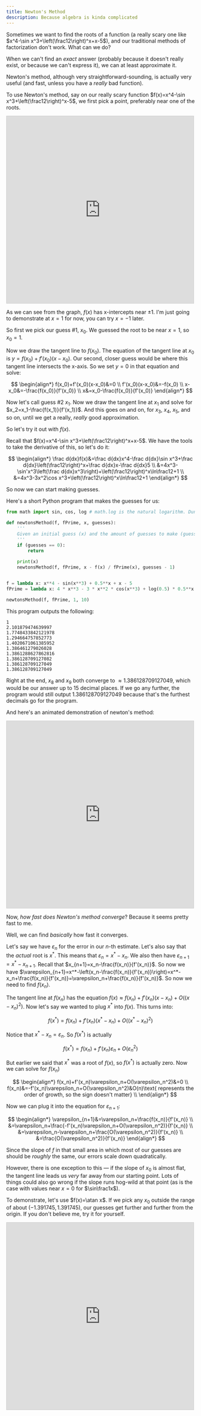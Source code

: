 ```yaml
---
title: Newton's Method
description: Because algebra is kinda complicated
---
```


Sometimes we want to find the roots of a function (a really scary one like $x^4-\sin x^3+\left(\frac12\right)^x+x-5$), and our traditional methods of factorization don't work. What can we do?

When we can't find an *exact* answer (probably because it doesn't really exist, or because we can't express it), we can at least approximate it.

Newton's method, although very straightforward-sounding, is actually very useful (and fast, unless you have a *really* bad function).

To use Newton's method, say on our really scary function $f(x)=x^4-\sin x^3+\left(\frac12\right)^x-5$​, we first pick a point, preferably near one of the roots.

<iframe src="https://www.desmos.com/calculator/l63l2veeuw?embed" width="500" height="500" style="border: 1px solid #ccc" frameborder=0></iframe>

As we can see from the graph, $f(x)$ has x-intercepts near $\pm1$​. I'm just going to demonstrate at $x=1$ for now, you can try $x=-1$ later. 

So first we pick our guess #1, $x_0$. We guessed the root to be near $x=1$, so $x_0=1$.

Now we draw the tangent line to $f(x_0)$. The equation of the tangent line at $x_0$ is $y=f(x_0)+f'(x_0)(x-x_0)$. Our second, closer guess would be where this tangent line intersects the x-axis. So we set $y=0$ in that equation and solve:

$$
\begin{align*}
f(x_0)+f'(x_0)(x-x_0)&=0 \\
f'(x_0)(x-x_0)&=-f(x_0) \\
x-x_0&=-\frac{f(x_0)}{f'(x_0)} \\
x&=x_0-\frac{f(x_0)}{f'(x_0)}
\end{align*}
$$

Now let's call guess #2 $x_1$. Now we draw the tangent line at $x_1$ and solve for $x_2=x_1-\frac{f(x_1)}{f'(x_1)}$. And this goes on and on, for $x_3$, $x_4$, $x_5$, and so on, until we get a really, *really* good approximation.

So let's try it out with $f(x)$.

Recall that $f(x)=x^4-\sin x^3+\left(\frac12\right)^x+x-5$​​. We have the tools to take the derivative of this, so let's do it:

$$
\begin{align*}
\frac d{dx}f(x)&=\frac d{dx}x^4-\frac d{dx}\sin x^3+\frac d{dx}\left(\frac12\right)^x+\frac d{dx}x-\frac d{dx}5 \\
               &=4x^3-\sin'x^3\left(\frac d{dx}x^3\right)+\left(\frac12\right)^x\ln\frac12+1 \\
               &=4x^3-3x^2\cos x^3+\left(\frac12\right)^x\ln\frac12+1
\end{align*}
$$

So now we can start making guesses.

Here's a short Python program that makes the guesses for us:

```python
from math import sin, cos, log # math.log is the natural logarithm. Dunno why it's not math.ln though.

def newtonsMethod(f, fPrime, x, guesses):
	'''
	Given an initial guess (x) and the amount of guesses to make (guesses), try to approximate the roots of the function f. fPrime is the derivative of f
	'''
	if (guesses == 0):
		return
	
	print(x)
	newtonsMethod(f, fPrime, x - f(x) / fPrime(x), guesses - 1)


f = lambda x: x**4 - sin(x**3) + 0.5**x + x - 5
fPrime = lambda x: 4 * x**3 - 3 * x**2 * cos(x**3) + log(0.5) * 0.5**x + 1

newtonsMethod(f, fPrime, 1, 10)
```

This program outputs the following:

```
1
2.101879474639997
1.7748433842121978
1.294664757852773
1.4020671061385952
1.386461279026028
1.3861288627862816
1.386128709127082
1.386128709127049
1.386128709127049
```

Right at the end, $x_8$ and $x_9$ both converge to $\approx1.386128709127049$, which would be our answer up to 15 decimal places. If we go any further, the program would still output $1.386128709127049$​ because that's the furthest decimals go for the program.

And here's an animated demonstration of newton's method:

<iframe src="https://www.desmos.com/calculator/x0y3bi9sjo?embed" width="500" height="500" style="border: 1px solid #ccc" frameborder=0></iframe>

Now, *how fast does Newton's method converge*? Because it seems pretty fast to me.

Well, we can find *basically* how fast it converges.

Let's say we have $\varepsilon_n$ for the error in our $n$-th estimate. Let's also say that the *actual* root is $x^*$. This means that $\varepsilon_n=x^*-x_n$. We also then have $\varepsilon_{n+1}=x^*-x_{n+1}$. Recall that $x_{n+1}=x_n-\frac{f(x_n)}{f'(x_n)}$. So now we have $\varepsilon_{n+1}=x^*-\left(x_n-\frac{f(x_n)}{f'(x_n)}\right)=x^*-x_n+\frac{f(x_n)}{f'(x_n)}=\varepsilon_n+\frac{f(x_n)}{f'(x_n)}$. So now we need to find $f(x_n)$.

The tangent line at $f(x_n)$ has the equation $f(x)\approx f(x_n)+f'(x_n)(x-x_n)+O((x-x_n)^2)$. Now let's say we wanted to plug $x^*$ into $f(x)$. This turns into:

$$
f(x^*)=f(x_n)+f'(x_n)(x^*-x_n)+O((x^*-x_n)^2)
$$

Notice that $x^*-x_n=\varepsilon_n$. So $f(x^*)$ is actually

$$
f(x^*)=f(x_n)+f'(x_n)\varepsilon_n+O(\varepsilon_n^2)
$$

But earlier we said that $x^*$ was a root of $f(x)$, so $f(x^*)$ is actually zero. Now we can solve for $f(x_n)$

$$
\begin{align*}
f(x_n)+f'(x_n)\varepsilon_n+O(\varepsilon_n^2)&=0 \\
f(x_n)&=-f'(x_n)\varepsilon_n+O(\varepsilon_n^2)&O(n)\text{ represents the order of growth, so the sign doesn't matter} \\
\end{align*}
$$

Now we can plug it into the equation for $\varepsilon_{n+1}$:

$$
\begin{align*}
\varepsilon_{n+1}&=\varepsilon_n+\frac{f(x_n)}{f'(x_n)} \\
                 &=\varepsilon_n+\frac{-f'(x_n)\varepsilon_n+O(\varepsilon_n^2)}{f'(x_n)} \\
                 &=\varepsilon_n-\varepsilon_n+\frac{O(\varepsilon_n^2)}{f'(x_n)} \\
                 &=\frac{O(\varepsilon_n^2)}{f'(x_n)}
\end{align*}
$$

Since the slope of $f$ in that small area in which most of our guesses are should be *roughly* the same, our errors scale down quadratically.

However, there is one exception to this — if the slope of $x_0$ is almost flat, the tangent line leads us *very* far away from our starting point. Lots of things could also go wrong if the slope runs hog-wild at that point (as is the case with values near $x=0$ for $\sin\frac1x$).

To demonstrate, let's use $f(x)=\atan x$. If we pick any $x_0$ outside the range of about $(-1.391745,1.391745)$​, our guesses get further and further from the origin. If you don't believe me, try it for yourself.

<iframe src="https://www.desmos.com/calculator/y8amx1ipr7?embed" width="500" height="500" style="border: 1px solid #ccc" frameborder=0></iframe>
